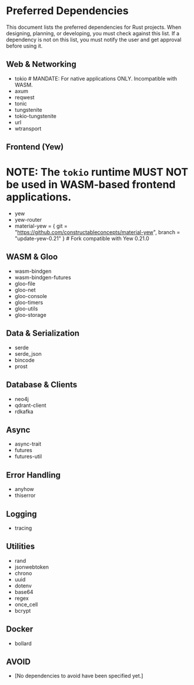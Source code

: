 # Preferred Dependencies

This document lists the preferred dependencies for Rust projects. When designing, planning, or developing, you must check against this list. If a dependency is not on this list, you must notify the user and get approval before using it.

## Web & Networking
- tokio  # MANDATE: For native applications ONLY. Incompatible with WASM.
- axum
- reqwest
- tonic
- tungstenite
- tokio-tungstenite
- url
- wtransport

## Frontend (Yew)
# NOTE: The `tokio` runtime MUST NOT be used in WASM-based frontend applications.
- yew
- yew-router
- material-yew = { git = "https://github.com/constructableconcepts/material-yew", branch = "update-yew-0.21" } # Fork compatible with Yew 0.21.0

## WASM & Gloo
- wasm-bindgen
- wasm-bindgen-futures
- gloo-file
- gloo-net
- gloo-console
- gloo-timers
- gloo-utils
- gloo-storage

## Data & Serialization
- serde
- serde_json
- bincode
- prost

## Database & Clients
- neo4j
- qdrant-client
- rdkafka

## Async
- async-trait
- futures
- futures-util

## Error Handling
- anyhow
- thiserror

## Logging
- tracing

## Utilities
- rand
- jsonwebtoken
- chrono
- uuid
- dotenv
- base64
- regex
- once_cell
- bcrypt

## Docker
- bollard

## AVOID

- [No dependencies to avoid have been specified yet.]
